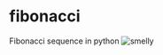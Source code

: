 # fibonacci
Fibonacci sequence in python
![smelly](https://user-images.githubusercontent.com/53750367/138080310-598d6c28-5d06-4a2b-941a-9425b8635b4b.png)
